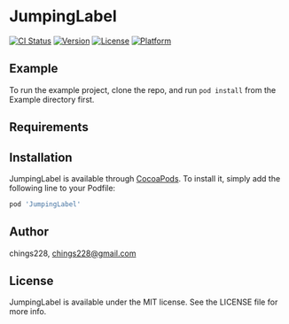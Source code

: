 # JumpingLabel

[![CI Status](https://img.shields.io/travis/chings228/JumpingLabel.svg?style=flat)](https://travis-ci.org/chings228/JumpingLabel)
[![Version](https://img.shields.io/cocoapods/v/JumpingLabel.svg?style=flat)](https://cocoapods.org/pods/JumpingLabel)
[![License](https://img.shields.io/cocoapods/l/JumpingLabel.svg?style=flat)](https://cocoapods.org/pods/JumpingLabel)
[![Platform](https://img.shields.io/cocoapods/p/JumpingLabel.svg?style=flat)](https://cocoapods.org/pods/JumpingLabel)

## Example

To run the example project, clone the repo, and run `pod install` from the Example directory first.

## Requirements

## Installation

JumpingLabel is available through [CocoaPods](https://cocoapods.org). To install
it, simply add the following line to your Podfile:

```ruby
pod 'JumpingLabel'
```

## Author

chings228, chings228@gmail.com

## License

JumpingLabel is available under the MIT license. See the LICENSE file for more info.
